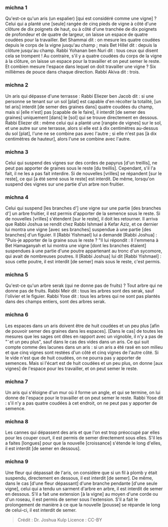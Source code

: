 
### michna 1
Qu'est-ce qu'un aris (un espalier) [qui est considéré comme une vigne] ? Celui qui a planté une [seule] rangée de cinq pieds de vigne à côté d'une clôture de dix poignets de haut, ou à côté d'une tranchée de dix poignets de profondeur et de quatre de largeur, on laisse un espace de quatre coudées pour la travailler. Bet Shammai dit : on mesure les quatre coudées depuis le corps de la vigne jusqu'au champ ; mais Bet Hillel dit : depuis la clôture jusqu'au champ. Rabbi Yohanan ben Nuri dit : tous ceux qui disent cela se trompent ! Au contraire, s'il y a quatre coudées du corps de la vigne à la clôture, on laisse un espace pour la travailler et on peut semer le reste. Et combien mesure l'espace dans lequel on doit travailler une vigne ? Six millièmes de pouce dans chaque direction. Rabbi Akiva dit : trois.

### michna 2
Un aris qui dépasse d'une terrasse : Rabbi Eliezer ben Jacob dit : si une personne se tenant sur un sol [plat] est capable d'en récolter la totalité, [un tel aris] interdit [de semer des graines dans] quatre coudées du champ, mais si [elle n'est] pas [capable de le faire], il interdit [de semer des graines] uniquement [dans] le [sol] qui se trouve directement en dessous. Rabbi Eliezer dit : même celui qui a planté une [rangée de vignes] sur le sol, et une autre sur une terrasse, alors si elle est à dix centimètres au-dessus du sol [plat], l'une ne se combine pas avec l'autre ; si elle n'est pas [à dix centimètres de hauteur], alors l'une se combine avec l'autre.

### michna 3
Celui qui suspend des vignes sur des cordes de papyrus [d'un treillis], ne peut pas apporter de graines sous le reste [du treillis]. Cependant, s'il l'a fait, il ne les a pas fait interdire. Si de nouvelles [vrilles] se répandent [sur le reste], ce qui [a été semé sous le reste] est interdit. De même, lorsqu'on suspend des vignes sur une partie d'un arbre non fruitier.

### michna 4
Celui qui suspend [les branches d'] une vigne sur une partie [des branches d'] un arbre fruitier, il est permis d'apporter de la semence sous le reste. Si de nouvelles [vrilles] s'étendent [sur le reste], il doit les retourner. Il arriva que Rabbi Joshua se rendit chez Rabbi Ishmael à Kefar Aziz, et ce dernier lui montra une vigne [avec ses branches] suspendue à une partie [des branches] d'un figuier. Il [Rabbi Yishmael] lui a demandé [Rabbi Joshua] : "Puis-je apporter de la graine sous le reste ? "Il lui répondit : Il l'emmena à Bet Hamaganyah et lui montra une vigne [dont les branches étaient] suspendues à une partie d'une poutre appartenant au tronc d'un sycomore, qui avait de nombreuses poutres. Il [Rabbi Joshua] lui dit [Rabbi Yishmael] : sous cette poutre, il est interdit [de semer] mais sous le reste, c'est permis.

### michna 5
Qu'est-ce qu'un arbre serak (qui ne donne pas de fruits) ? Tout arbre qui ne donne pas de fruits. Rabbi Meir dit : tous les arbres sont des serak, sauf l'olivier et le figuier. Rabbi Yose dit : tous les arbres qui ne sont pas plantés dans des champs entiers, sont des arbres serak.

### michna 6
Les espaces dans un aris doivent être de huit coudées et un peu plus [afin de pouvoir semer des graines dans les espaces]. [Dans le cas] de toutes les mesures que les sages ont dites en rapport avec un vignoble, il n'y a pas de "˜et un peu plus", sauf dans le cas des vides dans un aris. Ce qui suit compte comme des lacunes dans un aris : si un aris a été rasé en son milieu et que cinq vignes sont restées d'un côté et cinq vignes de l'autre côté. Si le vide n'est que de huit coudées, on ne pourra pas y apporter de semences. Mais si l'écart est de huit coudées et un peu plus, on donne [aux vignes] de l'espace pour les travailler, et on peut semer le reste.

### michna 7
Un aris qui s'éloigne d'un mur où il forme un angle, et qui se termine, on lui donne de l'espace pour le travailler et on peut semer le reste. Rabbi Yose dit : s'il n'y a pas quatre coudées à cet endroit, on ne peut pas y apporter de semence.

### michna 8
Les cannes qui dépassent des aris et que l'on est trop préoccupé par elles pour les couper court, il est permis de semer directement sous elles. S'il les a faites [longues] pour que la nouvelle [croissance] s'étende le long d'elles, il est interdit [de semer en dessous].

### michna 9
Une fleur qui dépassait de l'aris, on considère que si un fil à plomb y était suspendu, directement en dessous, il est interdit [de semer]. De même, dans le cas [d'une fleur dépassant] d'une branche pendante [d'une seule vigne], celui qui a tendu un sarment d'arbre en arbre, il est interdit de semer en dessous. S'il a fait une extension [à la vigne] au moyen d'une corde ou d'un roseau, il est permis de semer sous l'extension. S'il a fait le prolongement de manière à ce que la nouvelle [pousse] se répande le long de celui-ci, il est interdit de semer.

>Crédit : Dr. Joshua Kulp
>Licence : CC-BY